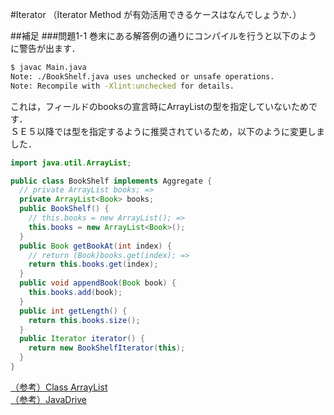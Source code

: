 #Iterator
（Iterator Method が有効活用できるケースはなんでしょうか．）

##補足
###問題1-1
巻末にある解答例の通りにコンパイルを行うと以下のように警告が出ます．

```bash
$ javac Main.java
Note: ./BookShelf.java uses unchecked or unsafe operations.
Note: Recompile with -Xlint:unchecked for details.
```

これは，フィールドのbooksの宣言時にArrayListの型を指定していないためです．  
ＳＥ５以降では型を指定するように推奨されているため，以下のように変更しました．
```java
import java.util.ArrayList;

public class BookShelf implements Aggregate {
  // private ArrayList books; =>
  private ArrayList<Book> books;
  public BookShelf() {
    // this.books = new ArrayList(); =>
    this.books = new ArrayList<Book>();
  }
  public Book getBookAt(int index) {
    // return (Book)books.get(index); =>
    return this.books.get(index);
  }
  public void appendBook(Book book) {
    this.books.add(book);
  }
  public int getLength() {
    return this.books.size();
  }
  public Iterator iterator() {
    return new BookShelfIterator(this);
  }
}
```

[（参考）Class ArrayList<E>](https://docs.oracle.com/javase/7/docs/api/java/util/ArrayList.html)  
[（参考）JavaDrive](http://www.javadrive.jp/start/arraylist/index1.html)